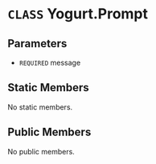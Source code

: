 # `CLASS` Yogurt.Prompt

## Parameters
* `REQUIRED` message 

## Static Members
No static members.

## Public Members
No public members.
